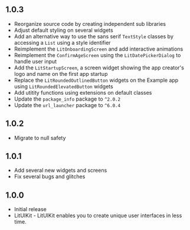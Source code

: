 ## 1.0.3

* Reorganize source code by creating independent sub libraries
* Adjust default styling on several widgets
* Add an alternative way to use the sans serif `TextStyle` classes by accessing a `List` using a style identifier
* Reimplement the `LitOnboardingScreen` and add interactive animations
* Reimplement the `ConfirmAgeScreen` using the `LitDatePickerDialog` to handle user input
* Add the `LitStartupScreen`, a screen widget showing the app creator's logo and name on the first app startup
* Replace the `LitRoundedOutlinedButton` widgets on the Example app using `LitRoundedElevatedButton` widgets
* Add utitity functions using extensions on default classes
* Update the `package_info` package to `^2.0.2`
* Update the `url_launcher` package to `^6.0.4`

## 1.0.2

* Migrate to null safety

## 1.0.1

* Add several new widgets and screens
* Fix several bugs and glitches

## 1.0.0

* Initial release
* LitUIKit - LitUIKit enables you to create unique user interfaces in less time.
